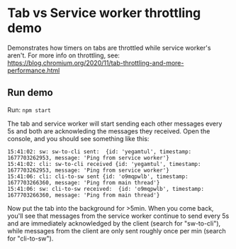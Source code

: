 # Tab vs Service worker throttling demo

Demonstrates how timers on tabs are throttled while service worker's aren't.
For more info on throttling, see: https://blog.chromium.org/2020/11/tab-throttling-and-more-performance.html

## Run demo

Run: `npm start`

The tab and service worker will start sending each other messages every 5s and both are acknowleding the messages they received. Open the console, and you should see something like this:

```
15:41:02: sw: sw-to-cli sent:  {id: 'yegamtul', timestamp: 1677703262953, message: 'Ping from service worker'}
15:41:02: cli: sw-to-cli received {id: 'yegamtul', timestamp: 1677703262953, message: 'Ping from service worker'}
15:41:06: cli: cli-to-sw sent {id: 'o9mqpwlb', timestamp: 1677703266360, message: 'Ping from main thread'}
15:41:06: sw: cli-to-sw received:  {id: 'o9mqpwlb', timestamp: 1677703266360, message: 'Ping from main thread'}
```

Now put the tab into the background for >5min. When you come back, you'll see that messages from the service worker continue to send every 5s and are immediately acknowledged by the client (search for "sw-to-cli"), while messages from the client are only sent roughly once per min (search for "cli-to-sw").
